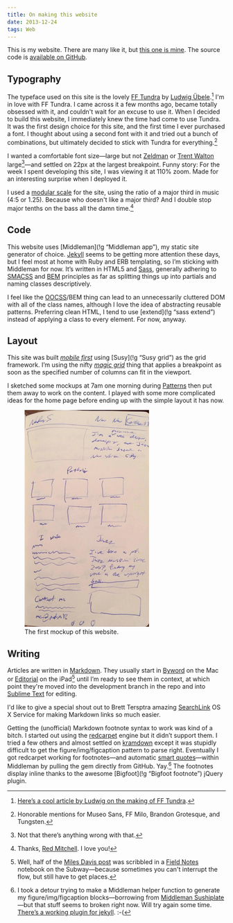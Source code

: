 ```yaml
---
title: On making this website
date: 2013-12-24
tags: Web
---
```


This is my website. There are many like it, but [this one is mine][1846-001]. The source code is [available on GitHub](https://github.com/nadavspi/nadav.is).

## Typography

The typeface used on this site is the lovely [FF Tundra][1846-002] by [Ludwig Übele][1846-003].[^tundra] I'm in love with FF Tundra. I came across it a few months ago, became totally obsessed with it, and couldn't wait for an excuse to use it. When I decided to build this website, I immediately knew the time had come to use Tundra. It was the first design choice for this site, and the first time I ever purchased a font. I thought about using a second font with it and tried out a bunch of combinations, but ultimately decided to stick with Tundra for everything.[^fonts] 

I wanted a comfortable font size—large but not [Zeldman][1846-004] or [Trent Walton][1846-005] large[^large]—and settled on 22px at the largest breakpoint. Funny story: For the week I spent developing this site, I was viewing it at 110% zoom. Made for an interesting surprise when I deployed it.

I used a [modular scale][1846-006] for the site, using the ratio of a major third in music (4:5 or 1.25). Because who doesn't like a major third? And I double stop major tenths on the bass all the damn time.[^red] 

## Code

This website uses [Middleman](!g “Middleman app”), my static site generator of choice. [Jekyll][1846-007] seems to be getting more attention these days, but I feel most at home with Ruby and ERB templating, so I’m sticking with Middleman for now. It’s written in HTML5 and [Sass][1846-008], generally adhering to [SMACSS][1846-009] and [BEM][1846-010] principles as far as splitting things up into partials and naming classes descriptively. 

I feel like the [OOCSS][1846-011]/BEM thing can lead to an unnecessarily cluttered DOM with all of the class names, although I love the idea of abstracting reusable patterns. Preferring clean HTML, I tend to use [extend](!g “sass extend”) instead of applying a class to every element. For now, anyway.


## Layout
This site was built *[mobile first][1846-012]* using [Susy](!g “Susy grid”) as the grid framework. I’m using the nifty *[magic grid](http://susy.oddbird.net/demos/magic/)* thing that applies a breakpoint as soon as the specified number of columns can fit in the viewport. 

I sketched some mockups at 7am one morning during [Patterns](http://patterns.co) then put them away to work on the content. I played with some more complicated ideas for the home page before ending up with the simple layout it has now. 

<figure>
    <img src=/images/articles/mockup.jpg alt="First mockup of nadav.is">
    <figcaption>The first mockup of this website.</figcaption>
</figure>

## Writing

Articles are written in [Markdown][1846-013]. They usually start in [Byword][1846-014] on the Mac or [Editorial][1846-015] on the iPad[^notebook] until I’m ready to see them in context, at which point they're moved into the development branch in the repo and into [Sublime Text][1846-016] for editing. 

I'd like to give a special shout out to Brett Tersptra amazing [SearchLink][1846-017] OS X Service for making Markdown links so much easier. 

Getting the (unofficial) Markdown footnote syntax to work was kind of a bitch. I started out using the [redcarpet](https://github.com/vmg/redcarpet) engine but it didn’t support them. I tried a few others and almost settled on [kramdown][1846-018] except it was stupidly difficult to get the figure/img/figcaption pattern to parse right. Eventually I got redcarpet working for footnotes—and automatic [smart quotes](http://smartquotesforsmartpeople.com/)—within Middleman by pulling the gem directly from GitHub. Yay.[^detour] The footnotes display inline thanks to the awesome [Bigfoot](!g “Bigfoot footnote”) jQuery plugin. 


[^tundra]: [Here’s a cool article by Ludwig on the making of FF Tundra](http://ilovetypography.com/2011/10/05/the-making-of-ff-tundra/).
[^fonts]: Honorable mentions for Museo Sans, FF Milo, Brandon Grotesque, and Tungsten. 
[^large]: Not that there’s anything wrong with that. 
[^notebook]: Well, half of the [Miles Davis post](/writing/miles-davis) was scribbled in a [Field Notes][1846-019] notebook on the Subway—because sometimes you can't interrupt the flow, but still have to get places.
[^detour]: I took a detour trying to make a Middleman helper function to generate my figure/img/figcaption blocks—borrowing from [Middleman Sushiplate](https://github.com/eshiota/middleman-sushiplate)—but that stuff seems to broken right now. Will try again some time. [There’s a working plugin for jekyll](https://github.com/opattison/jekyll-figure-image-tag). :-(
[^red]: Thanks, [Red Mitchell][1846-020]. I love you! 



[1846-001]: http://frankchimero.com/blog/2013/12/homesteading-2014/
[1846-002]: https://www.fontfont.com/fonts/tundra
[1846-003]: http://www.ludwigtype.de/
[1846-004]: http://www.zeldman.com/
[1846-005]: http://trentwalton.com/
[1846-006]: http://modularscale.com/
[1846-007]: http://jekyllrb.com/
[1846-008]: http://sass-lang.com/
[1846-009]: http://smacss.com/
[1846-010]: http://bem.info/method/
[1846-011]: http://oocss.org/
[1846-012]: http://www.abookapart.com/products/mobile-first
[1846-013]: http://daringfireball.net/projects/markdown/
[1846-014]: http://bywordapp.com/
[1846-015]: http://omz-software.com/editorial/
[1846-016]: http://www.hanselman.com/tools/
[1846-017]: http://brettterpstra.com/projects/searchlink/
[1846-018]: http://kramdown.gettalong.org/
[1846-019]: http://fieldnotesbrand.com/
[1846-020]: http://www.youtube.com/watch?v=_htGBKvXWpI